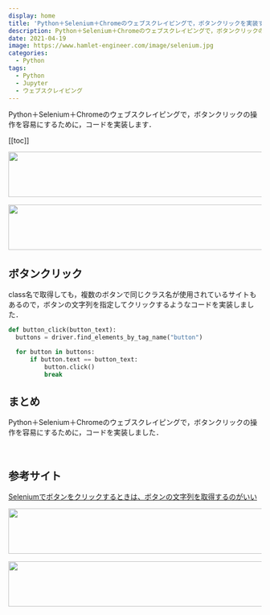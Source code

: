 ```yaml
---
display: home
title: 'Python＋Selenium＋Chromeのウェブスクレイピングで，ボタンクリックを実装する'
description: Python＋Selenium＋Chromeのウェブスクレイピングで，ボタンクリックの操作を容易にするために，コードを実装します
date: 2021-04-19
image: https://www.hamlet-engineer.com/image/selenium.jpg
categories: 
  - Python
tags:
  - Python
  - Jupyter
  - ウェブスクレイピング
---
```

Python＋Selenium＋Chromeのウェブスクレイピングで，ボタンクリックの操作を容易にするために，コードを実装します．<br>

<!-- more -->

<ClientOnly>
  <CallInArticleAdsense />
</ClientOnly>


[[toc]]

<!-- TechAcademy -->
<a href="//af.moshimo.com/af/c/click?a_id=2604050&p_id=1555&pc_id=2816&pl_id=29835&guid=ON" rel="nofollow" referrerpolicy="no-referrer-when-downgrade"><img src="//image.moshimo.com/af-img/0866/000000029835.jpg" width="728" height="90" style="border:none;"></a><img src="//i.moshimo.com/af/i/impression?a_id=2604050&p_id=1555&pc_id=2816&pl_id=29835" width="1" height="1" style="border:none;">

<!-- テックキャンプ -->
<a href="//af.moshimo.com/af/c/click?a_id=2641145&p_id=1770&pc_id=3386&pl_id=25847&guid=ON" rel="nofollow" referrerpolicy="no-referrer-when-downgrade"><img src="//image.moshimo.com/af-img/1115/000000025847.png" width="728" height="90" style="border:none;"></a><img src="//i.moshimo.com/af/i/impression?a_id=2641145&p_id=1770&pc_id=3386&pl_id=25847" width="1" height="1" style="border:none;">

## ボタンクリック
class名で取得しても，複数のボタンで同じクラス名が使用されているサイトもあるので，ボタンの文字列を指定してクリックするようなコードを実装しました．

```python
def button_click(button_text):
  buttons = driver.find_elements_by_tag_name("button")

  for button in buttons:
      if button.text == button_text:
          button.click()
          break
```


## まとめ
Python＋Selenium＋Chromeのウェブスクレイピングで，ボタンクリックの操作を容易にするために，コードを実装しました．

<br>

## 参考サイト
[Seleniumでボタンをクリックするときは、ボタンの文字列を取得するのがいい](https://nonenull.hatenablog.com/entry/2018/07/25/015453)<br>

<!-- TechAcademy -->
<a href="//af.moshimo.com/af/c/click?a_id=2604050&p_id=1555&pc_id=2816&pl_id=29835&guid=ON" rel="nofollow" referrerpolicy="no-referrer-when-downgrade"><img src="//image.moshimo.com/af-img/0866/000000029835.jpg" width="728" height="90" style="border:none;"></a><img src="//i.moshimo.com/af/i/impression?a_id=2604050&p_id=1555&pc_id=2816&pl_id=29835" width="1" height="1" style="border:none;">

<!-- テックキャンプ -->
<a href="//af.moshimo.com/af/c/click?a_id=2641145&p_id=1770&pc_id=3386&pl_id=25847&guid=ON" rel="nofollow" referrerpolicy="no-referrer-when-downgrade"><img src="//image.moshimo.com/af-img/1115/000000025847.png" width="728" height="90" style="border:none;"></a><img src="//i.moshimo.com/af/i/impression?a_id=2641145&p_id=1770&pc_id=3386&pl_id=25847" width="1" height="1" style="border:none;">

<ClientOnly>
  <CallInArticleAdsense />
</ClientOnly>